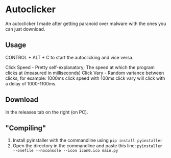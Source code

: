 # Autoclicker
An autoclicker I made after getting paranoid over malware with the ones you can just download.

## Usage
CONTROL + ALT + C to start the autoclicking and vice versa.

Click Speed - Pretty self-explanatory; The speed at which the program clicks at (measured in milliseconds)
Click Vary - Random variance between clicks, for example: 1000ms click speed with 100ms click vary will click with a delay of 1000-1100ms. 
## Download
In the releases tab on the right (on PC).

## "Compiling"
1. Install pyinstaller with the commandline using `pip install pyinstaller`
2. Open the directory in the commandline and paste this line: `pyinstaller --onefile --noconsole --icon icon0.ico main.py`
